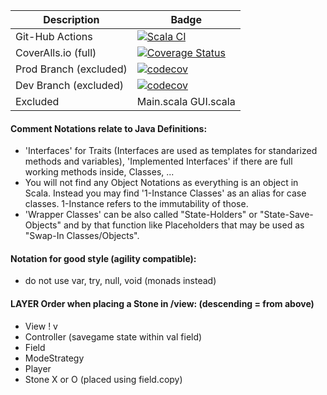 Description | Badge
--------|--------
Git-Hub Actions | [![Scala CI](https://github.com/cr-jkb/4-gewinnt/actions/workflows/scala.yml/badge.svg)](https://github.com/cr-jkb/4-gewinnt/actions/workflows/scala.yml)
CoverAlls.io (full) | [![Coverage Status](https://coveralls.io/repos/github/cr-jkb/4-gewinnt/badge.svg)](https://coveralls.io/github/cr-jkb/4-gewinnt)
Prod Branch (excluded) | [![codecov](https://codecov.io/gh/cr-jkb/4-gewinnt/branch/production-(beta)/graph/badge.svg?token=B5A1IMUD2N)](https://codecov.io/gh/cr-jkb/4-gewinnt)
Dev Branch (excluded) | [![codecov](https://codecov.io/gh/cr-jkb/4-gewinnt/branch/dev-(alpha)/graph/badge.svg?token=B5A1IMUD2N)](https://codecov.io/gh/cr-jkb/4-gewinnt)
Excluded | Main.scala GUI.scala


#### Comment Notations relate to Java Definitions:
- 'Interfaces' for Traits (Interfaces are used as templates for standarized methods and variables), 'Implemented Interfaces' if there are full working methods inside, Classes, ... 
- You will not find any Object Notations as everything is an object in Scala. Instead you may find '1-Instance Classes' as an alias for case classes. 1-Instance refers to the immutability of those. 
- 'Wrapper Classes' can be also called "State-Holders" or "State-Save-Objects" and by that function like Placeholders that may be used as "Swap-In Classes/Objects". 


#### Notation for good style (agility compatible):
- do not use var, try, null, void (monads instead)


#### LAYER Order when placing a Stone in /view: (descending = from above)
- View
!
v
- Controller (savegame state within val field)
- Field
- ModeStrategy
- Player
- Stone X or O (placed using field.copy)
